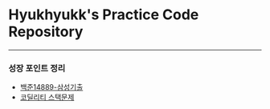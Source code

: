 # Hyukhyukk's Practice Code Repository
---

### 성장 포인트 정리
* [백준14889-삼성기출](https://github.com/hyukjin-lee/practice-coding/blob/master/src/backjoon/backjoon_14889.md)
* [코딜리티 스택문제](https://github.com/hyukjin-lee/practice-coding/blob/master/src/wooh/first_number1.md)

